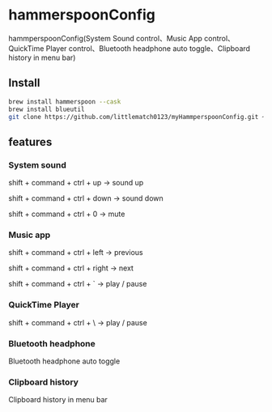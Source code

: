 # hammerspoonConfig
hammperspoonConfig(System Sound control、Music App control、QuickTime Player control、Bluetooth headphone auto toggle、Clipboard history in menu bar)

## Install
``` bash
brew install hammerspoon --cask
brew install blueutil
git clone https://github.com/littlematch0123/myHammperspoonConfig.git ~/.hammerspoon
```

## features
### System sound
shift + command + ctrl + up -> sound up

shift + command + ctrl + down -> sound down

shift + command + ctrl + 0 -> mute

### Music app
shift + command + ctrl + left -> previous

shift + command + ctrl + right -> next

shift + command + ctrl + ` -> play / pause

### QuickTime Player
shift + command + ctrl + \ -> play / pause

### Bluetooth headphone
Bluetooth headphone auto toggle

### Clipboard history
Clipboard history in menu bar





